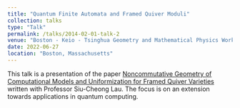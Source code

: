 ```yaml
---
title: "Quantum Finite Automata and Framed Quiver Moduli"
collection: talks
type: "Talk"
permalink: /talks/2014-02-01-talk-2
venue: "Boston - Keio - Tsinghua Geometry and Mathematical Physics Workshop"
date: 2022-06-27
location: "Boston, Massachusetts"
---
```


This talk is a presentation of the paper [Noncommutative Geometry of Computational Models and Uniformization for Framed Quiver Varieties]([https://g-jeffreys.github.io/publication/2010-10-01-paper-title-number-2](https://g-jeffreys.github.io/publication/2009-10-01-paper-title-number-1)) written with Professor Siu-Cheong Lau. The focus is on an extension towards applications in quantum computing.

